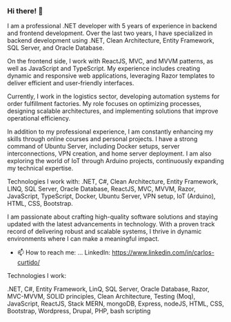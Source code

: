 ### Hi there! 👋

I am a professional .NET developer with 5 years of experience in backend and frontend development. Over the last two years, I have specialized in backend development using .NET, Clean Architecture, Entity Framework, SQL Server, and Oracle Database.

On the frontend side, I work with ReactJS, MVC, and MVVM patterns, as well as JavaScript and TypeScript. My experience includes creating dynamic and responsive web applications, leveraging Razor templates to deliver efficient and user-friendly interfaces.

Currently, I work in the logistics sector, developing automation systems for order fulfillment factories. My role focuses on optimizing processes, designing scalable architectures, and implementing solutions that improve operational efficiency.

In addition to my professional experience, I am constantly enhancing my skills through online courses and personal projects. I have a strong command of Ubuntu Server, including Docker setups, server interconnections, VPN creation, and home server deployment. I am also exploring the world of IoT through Arduino projects, continuously expanding my technical expertise.

Technologies I work with:
.NET, C#, Clean Architecture, Entity Framework, LINQ, SQL Server, Oracle Database, ReactJS, MVC, MVVM, Razor, JavaScript, TypeScript, Docker, Ubuntu Server, VPN setup, IoT (Arduino), HTML, CSS, Bootstrap.

I am passionate about crafting high-quality software solutions and staying updated with the latest advancements in technology. With a proven track record of delivering robust and scalable systems, I thrive in dynamic environments where I can make a meaningful impact.

- 📫 How to reach me: ...
LinkedIn: https://www.linkedin.com/in/carlos-curtido/

Technologies I work:

.NET, C#, Entity Framework, LinQ, SQL Server, Oracle Database, Razor, MVC-MVVM, SOLID principles, Clean Architecture, Testing (Moq),
JavaScript, ReactJS, Stack MERN, mongoDB, Express, nodeJS, HTML, CSS, Bootstrap, Wordpress, Drupal, PHP, bash scripting

<!--
**GitSkynet/GitSkynet** is a ✨ _special_ ✨ repository because its `README.md` (this file) appears on your GitHub profile.

Here are some ideas to get you started:

- 🔭 I’m currently working on ...
- 🌱 I’m currently learning ...
- 👯 I’m looking to collaborate on ...
- 🤔 I’m looking for help with ...
- 💬 Ask me about ...
- 📫 How to reach me: ...
- 😄 Pronouns: ...
- ⚡ Fun fact: ...
-->
